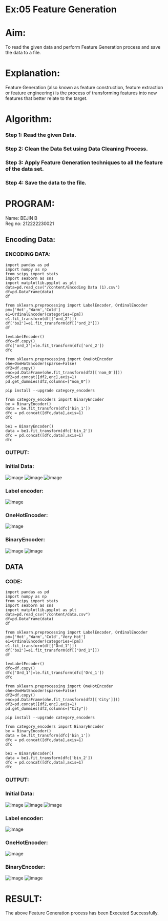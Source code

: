 # Ex:05 Feature Generation
# Aim:
To read the given data and perform Feature Generation process and save the data to a file.

# Explanation:
Feature Generation (also known as feature construction, feature extraction or feature engineering) is the process of transforming features into new features that better relate to the target.

# Algorithm:
### Step 1: Read the given Data.

### Step 2: Clean the Data Set using Data Cleaning Process.

### Step 3: Apply Feature Generation techniques to all the feature of the data set.

### Step 4: Save the data to the file.

# PROGRAM:
Name: BEJIN B   
Reg no: 212222230021

## Encoding Data:
### ENCODING DATA:
```
import pandas as pd
import numpy as np
from scipy import stats
import seaborn as sns
import matplotlib.pyplot as plt
data=pd.read_csv("/content/Encoding Data (1).csv")
df=pd.DataFrame(data)
df

from sklearn.preprocessing import LabelEncoder, OrdinalEncoder
pm=['Hot','Warm','Cold']
e1=OrdinalEncoder(categories=[pm])
e1.fit_transform(df[["ord_2"]])
df['bo2']=e1.fit_transform(df[["ord_2"]])
df

le=LabelEncoder()
dfc=df.copy()
dfc['ord_2']=le.fit_transform(dfc['ord_2'])
dfc

from sklearn.preprocessing import OneHotEncoder
ohe=OneHotEncoder(sparse=False)
df2=df.copy()
enc=pd.DataFrame(ohe.fit_transform(df2[['nom_0']]))
df2=pd.concat([df2,enc],axis=1)
pd.get_dummies(df2,columns=["nom_0"])

pip install --upgrade category_encoders

from category_encoders import BinaryEncoder
be = BinaryEncoder()
data = be.fit_transform(dfc['bin_1'])
dfc = pd.concat([dfc,data],axis=1)
dfc

be1 = BinaryEncoder()
data = be1.fit_transform(dfc['bin_2'])
dfc = pd.concat([dfc,data],axis=1)
dfc
```
### OUTPUT:
### Initial Data:
![image](https://github.com/ASHWINKUMAR2903/ODD2023-Datascience-Ex-05/assets/119407186/b471f515-48d1-4e09-90aa-d077bf7ace8a)
![image](https://github.com/ASHWINKUMAR2903/ODD2023-Datascience-Ex-05/assets/119407186/a8c974ff-e759-4613-ba48-95ff81d01409)
![image](https://github.com/ASHWINKUMAR2903/ODD2023-Datascience-Ex-05/assets/119407186/5362b265-38b2-4537-b5e8-7ee200853193)
### Label encoder:
![image](https://github.com/ASHWINKUMAR2903/ODD2023-Datascience-Ex-05/assets/119407186/fb98a6f1-3d70-4f88-9a67-abddaa7270bf)
### OneHotEncoder:
![image](https://github.com/ASHWINKUMAR2903/ODD2023-Datascience-Ex-05/assets/119407186/587e2c45-1780-4470-9d01-798b9945324b)
### BinaryEncoder:
![image](https://github.com/ASHWINKUMAR2903/ODD2023-Datascience-Ex-05/assets/119407186/e153df68-f451-4870-a4b2-6f92bbcad64b)
![image](https://github.com/ASHWINKUMAR2903/ODD2023-Datascience-Ex-05/assets/119407186/0252c6c9-3e69-4cc7-9474-e80bb189cf7e)

## DATA
### CODE:
```
import pandas as pd
import numpy as np
from scipy import stats
import seaborn as sns
import matplotlib.pyplot as plt
data=pd.read_csv("/content/data.csv")
df=pd.DataFrame(data)
df

from sklearn.preprocessing import LabelEncoder, OrdinalEncoder
pm=['Hot','Warm','Cold','Very Hot']
e1=OrdinalEncoder(categories=[pm])
e1.fit_transform(df[["Ord_1"]])
df['bo2']=e1.fit_transform(df[["Ord_1"]])
df

le=LabelEncoder()
dfc=df.copy()
dfc['Ord_1']=le.fit_transform(dfc['Ord_1'])
dfc

from sklearn.preprocessing import OneHotEncoder
ohe=OneHotEncoder(sparse=False)
df2=df.copy()
enc=pd.DataFrame(ohe.fit_transform(df2[['City']]))
df2=pd.concat([df2,enc],axis=1)
pd.get_dummies(df2,columns=["City"])

pip install --upgrade category_encoders

from category_encoders import BinaryEncoder
be = BinaryEncoder()
data = be.fit_transform(dfc['bin_1'])
dfc = pd.concat([dfc,data],axis=1)
dfc

be1 = BinaryEncoder()
data = be1.fit_transform(dfc['bin_2'])
dfc = pd.concat([dfc,data],axis=1)
dfc
```
### OUTPUT:
### Initial Data:
![image](https://github.com/ASHWINKUMAR2903/ODD2023-Datascience-Ex-05/assets/119407186/eee325f8-55fa-4112-80c4-1803cc0a3ab5)
![image](https://github.com/ASHWINKUMAR2903/ODD2023-Datascience-Ex-05/assets/119407186/408c91f2-319f-4006-9c5c-5977652fc0bc)
![image](https://github.com/ASHWINKUMAR2903/ODD2023-Datascience-Ex-05/assets/119407186/8c6272d0-e006-4821-9add-bd790779614a)
### Label encoder:
![image](https://github.com/ASHWINKUMAR2903/ODD2023-Datascience-Ex-05/assets/119407186/914d4b57-770a-4619-88c2-4c3c9b746168)
### OneHotEncoder:
![image](https://github.com/ASHWINKUMAR2903/ODD2023-Datascience-Ex-05/assets/119407186/45aed00d-669e-4eba-9021-297edd03478f)
### BinaryEncoder:
![image](https://github.com/ASHWINKUMAR2903/ODD2023-Datascience-Ex-05/assets/119407186/1027e36e-9e36-4fee-a9d9-a05956a2734d)
![image](https://github.com/ASHWINKUMAR2903/ODD2023-Datascience-Ex-05/assets/119407186/96a9a687-0c38-47a8-8fdd-e86586a249f2)

# RESULT:
The above Feature Generation process has been Executed Successfully.
